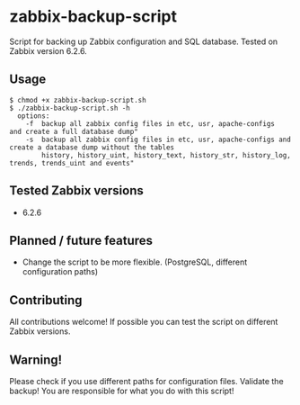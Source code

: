 # zabbix-backup-script
Script for backing up Zabbix configuration and SQL database. Tested on Zabbix version 6.2.6.

## Usage
```
$ chmod +x zabbix-backup-script.sh
$ ./zabbix-backup-script.sh -h
  options:
    -f	backup all zabbix config files in etc, usr, apache-configs  and create a full database dump"
    -s	backup all zabbix config files in etc, usr, apache-configs and create a database dump without the tables 
        history, history_uint, history_text, history_str, history_log, trends, trends_uint and events"
``` 

## Tested Zabbix versions
 - 6.2.6

## Planned / future features
  - Change the script to be more flexible. (PostgreSQL, different configuration paths)

## Contributing
All contributions welcome! If possible you can test the script on different Zabbix versions.

## Warning!
Please check if you use different paths for configuration files. Validate the backup! You are responsible for what you do with this script!
